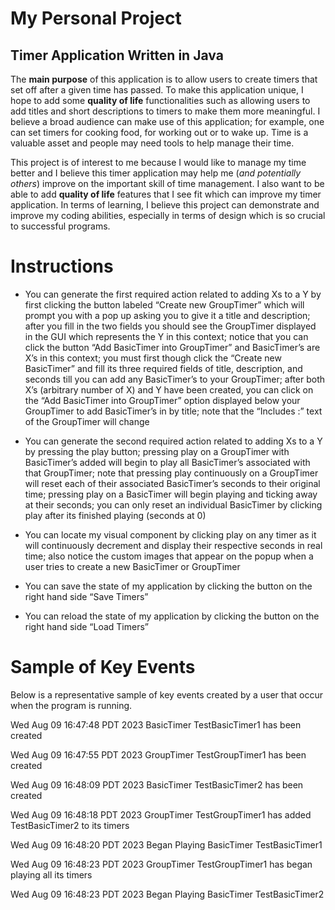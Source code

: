 # My Personal Project

## Timer Application Written in Java

The **main purpose** of this application is to allow users to create timers that set off
after a given time has passed. To make this application unique, 
I hope to add some **quality of life** functionalities such as allowing users 
to add titles and short descriptions to timers to make them more meaningful.
I believe a broad audience can make use of this application; 
for example, one can set timers for cooking food, for working out or to wake up. 
Time is a valuable asset and people may need tools to help manage their time.

This project is of interest to me because I would like to manage my time better 
and I believe this timer application may help me (*and potentially others*)
improve on the important skill of time management. I also want to be able to 
add **quality of life** features that I see fit which can improve 
my timer application. In terms of learning, I believe this project can demonstrate
and improve my coding abilities, especially in terms of 
design which is so crucial to successful programs. 


#



# Instructions

- You can generate the first required action related to adding Xs to a Y by first clicking the button labeled “Create new GroupTimer” 
which will prompt you with a pop up 
asking you to give it a title and description; 
after you fill in the two fields you should see the GroupTimer 
displayed in the GUI which represents the Y in this context; 
notice that you can click the button “Add BasicTimer into GroupTimer” and BasicTimer’s
are X’s in this context; you must first though click the “Create new BasicTimer” and 
fill its three required fields of title, description, and seconds till you can add 
any BasicTimer’s to your GroupTimer; after both X’s (arbitrary number of X) and Y have 
been created, you can click on the “Add BasicTimer into GroupTimer” option displayed 
below your GroupTimer to add BasicTimer’s in by title; note that the “Includes :” 
text of the GroupTimer will change

- You can generate the second required action related to adding Xs to a Y 
by pressing the play button; pressing play on a GroupTimer with 
BasicTimer’s added will begin to play all BasicTimer’s associated with that GroupTimer;
note that pressing play continuously on a GroupTimer will reset each of their 
associated BasicTimer’s seconds to their original time; pressing play on a BasicTimer
will begin playing and ticking away at their seconds; 
you can only reset an individual BasicTimer by clicking play after its finished playing
(seconds at 0)

- You can locate my visual component by clicking play on any timer as it will
continuously decrement and display their respective seconds in real time; 
also notice the custom images that appear on the popup when a user tries to
create a new BasicTimer or GroupTimer

- You can save the state of my application by clicking the button 
on the right hand side “Save Timers”

- You can reload the state of my application by clicking the button 
on the right hand side “Load Timers” 



# Sample of Key Events
Below is a representative sample of key events created by a user
that occur when the program is running.


Wed Aug 09 16:47:48 PDT 2023
BasicTimer TestBasicTimer1 has been created

Wed Aug 09 16:47:55 PDT 2023
GroupTimer TestGroupTimer1 has been created

Wed Aug 09 16:48:09 PDT 2023
BasicTimer TestBasicTimer2 has been created

Wed Aug 09 16:48:18 PDT 2023
GroupTimer TestGroupTimer1 has added TestBasicTimer2 to its timers

Wed Aug 09 16:48:20 PDT 2023
Began Playing BasicTimer TestBasicTimer1

Wed Aug 09 16:48:23 PDT 2023
GroupTimer TestGroupTimer1 has began playing all its timers

Wed Aug 09 16:48:23 PDT 2023
Began Playing BasicTimer TestBasicTimer2


